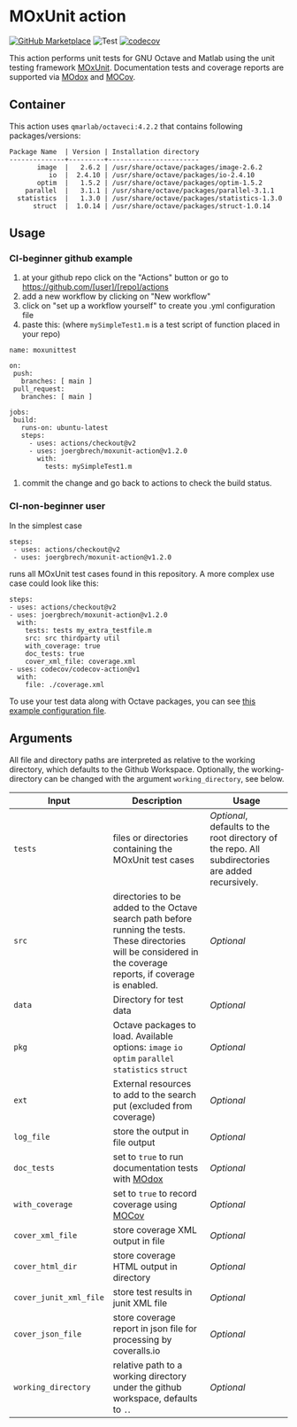 # MOxUnit action


[![GitHub Marketplace](https://img.shields.io/badge/Marketplace-v1.2-undefined.svg?logo=github&logoColor=white&style=flat)](https://github.com/marketplace/actions/moxunit-action)
![Test](https://github.com/joergbrech/moxunit-action/workflows/Test/badge.svg) 
[![codecov](https://codecov.io/gh/joergbrech/moxunit-action/branch/master/graph/badge.svg)](https://codecov.io/gh/joergbrech/moxunit-action) 


This action performs unit tests for GNU Octave and Matlab using the unit testing framework [MOxUnit](https://github.com/MOxUnit/MOxUnit). Documentation tests and coverage reports are supported via [MOdox](https://github.com/MOdox/MOdox) and [MOCov](https://github.com/MOcov/MOcov).

## Container

This action uses `qmarlab/octaveci:4.2.2` that contains following packages/versions:

```
Package Name  | Version | Installation directory
--------------+---------+-----------------------
       image  |   2.6.2 | /usr/share/octave/packages/image-2.6.2
          io  |  2.4.10 | /usr/share/octave/packages/io-2.4.10
       optim  |   1.5.2 | /usr/share/octave/packages/optim-1.5.2
    parallel  |   3.1.1 | /usr/share/octave/packages/parallel-3.1.1
  statistics  |   1.3.0 | /usr/share/octave/packages/statistics-1.3.0
      struct  |  1.0.14 | /usr/share/octave/packages/struct-1.0.14
```

## Usage

### CI-beginner github example
 
 1. at your github repo click on the "Actions" button or go to https://github.com/[user]/[repo]/actions
 1. add a new workflow by clicking on "New workflow"
 1. click on  "set up a workflow yourself" to create you .yml configuration file
 1. paste this: (where `mySimpleTest1.m` is a test script of function placed in your repo)
 ```
name: moxunittest

on:
  push:
    branches: [ main ]
  pull_request:
    branches: [ main ]

jobs:
  build:
    runs-on: ubuntu-latest
    steps:
      - uses: actions/checkout@v2
      - uses: joergbrech/moxunit-action@v1.2.0
        with:
          tests: mySimpleTest1.m
```
  1. commit the change and go back to actions to check the build status.
  
### CI-non-beginner user

In the simplest case
```
steps:
 - uses: actions/checkout@v2
 - uses: joergbrech/moxunit-action@v1.2.0
```

runs all MOxUnit test cases found in this repository. A more complex use case could look like this:

```
steps:
- uses: actions/checkout@v2
- uses: joergbrech/moxunit-action@v1.2.0
  with:
    tests: tests my_extra_testfile.m
    src: src thirdparty util
    with_coverage: true
    doc_tests: true
    cover_xml_file: coverage.xml
- uses: codecov/codecov-action@v1
  with:
    file: ./coverage.xml

```
To use your test data along with Octave packages, you can see [this example configuration file](https://github.com/agahkarakuzu/eda_organized/blob/master/.github/workflows/moxunit.yml).

## Arguments

All file and directory paths are interpreted as relative to the working directory, which defaults to the Github Workspace. Optionally, the working-directory can be changed with the argument `working_directory`, see below.

| Input | Description | Usage |
| - | - | - |
| `tests` | files or directories containing the MOxUnit test cases | *Optional*, defaults to the root directory of the repo. All subdirectories are added recursively. |
| `src` | directories to be added to the Octave search path before running the tests. These directories will be considered in the coverage reports, if coverage is enabled. | *Optional*
| `data` | Directory for test data | *Optional* |
| `pkg` | Octave packages to load. Available options: `image` `io` `optim` `parallel` `statistics` `struct`| *Optional* |
| `ext` | External resources to add to the search put (excluded from coverage)| *Optional* |
| `log_file` | store the output in file output | *Optional* |
| `doc_tests` | set to `true` to run documentation tests with [MOdox](https://github.com/MOdox/MOdox) | *Optional* |
| `with_coverage` | set to `true` to record coverage using [MOCov](https://github.com/MOcov/MOcov) | *Optional* |
| `cover_xml_file` | store coverage XML output in file | *Optional* |
| `cover_html_dir` | store coverage HTML output in directory | *Optional* |
| `cover_junit_xml_file` | store test results in junit XML file | *Optional* |
| `cover_json_file` | store coverage report in json file for  processing by coveralls.io | *Optional* |
| `working_directory` | relative path to a working directory under the github workspace, defaults to `.`. | *Optional* |
